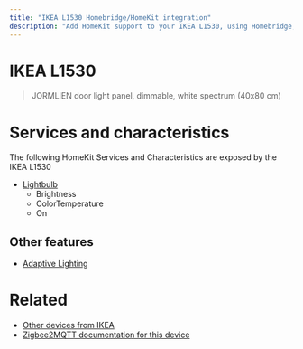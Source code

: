 ```yaml
---
title: "IKEA L1530 Homebridge/HomeKit integration"
description: "Add HomeKit support to your IKEA L1530, using Homebridge, Zigbee2MQTT and homebridge-z2m."
---
```

<!---
This file has been GENERATED using src/docgen/docgen.ts
DO NOT EDIT THIS FILE MANUALLY!
-->
# IKEA L1530
> JORMLIEN door light panel, dimmable, white spectrum (40x80 cm)


# Services and characteristics
The following HomeKit Services and Characteristics are exposed by
the IKEA L1530

* [Lightbulb](../../light.md)
  * Brightness
  * ColorTemperature
  * On


## Other features
* [Adaptive Lighting](../../light.md)


# Related
* [Other devices from IKEA](../index.md#ikea)
* [Zigbee2MQTT documentation for this device](https://www.zigbee2mqtt.io/devices/L1530.html)